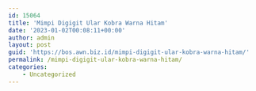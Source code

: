 ```yaml
---
id: 15064
title: 'Mimpi Digigit Ular Kobra Warna Hitam'
date: '2023-01-02T00:08:11+00:00'
author: admin
layout: post
guid: 'https://bos.awn.biz.id/mimpi-digigit-ular-kobra-warna-hitam/'
permalink: /mimpi-digigit-ular-kobra-warna-hitam/
categories:
    - Uncategorized
---
```


